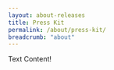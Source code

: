 ```yaml
---
layout: about-releases
title: Press Kit
permalink: /about/press-kit/
breadcrumb: "about"
---
```

Text Content!
